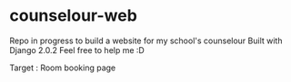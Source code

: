 # counselour-web
Repo in progress to build a website for my school's counselour
Built with Django 2.0.2
Feel free to help me :D

Target : Room booking page 

